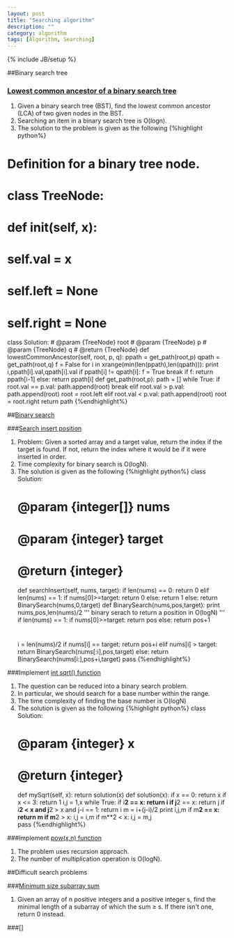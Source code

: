 ```yaml
---
layout: post
title: "Searching algorithm"
description: ""
category: algorithm
tags: [Algorithm, Searching]
---
```

{% include JB/setup %}

##Binary search tree

### [Lowest common ancestor of a binary search tree](https://leetcode.com/problems/lowest-common-ancestor-of-a-binary-search-tree/)

1. Given a binary search tree (BST), find the lowest common ancestor (LCA) of two given nodes in the BST.
1. Searching an item in a binary search tree is O(logn).
1. The solution to the problem is given as the following
{%highlight python%}
# Definition for a binary tree node.
# class TreeNode:
#     def __init__(self, x):
#         self.val = x
#         self.left = None
#         self.right = None
class Solution:
    # @param {TreeNode} root
    # @param {TreeNode} p
    # @param {TreeNode} q
    # @return {TreeNode}
    def lowestCommonAncestor(self, root, p, q):
        ppath = get_path(root,p)
        qpath = get_path(root,q)
        f = False
        for i in xrange(min(len(ppath),len(qpath))):
            print i,ppath[i].val,qpath[i].val
            if ppath[i] != qpath[i]:
                f = True
                break
        if f: return ppath[i-1]
        else: return ppath[i]
def get_path(root,p):
    path = []
    while True:
        if root.val == p.val:
            path.append(root)
            break
        elif root.val > p.val:
            path.append(root)
            root = root.left
        elif root.val < p.val:
            path.append(root)
            root = root.right
    return path
{%endhighlight%}

##[Binary search](https://leetcode.com/tag/binary-search/)

###[Search insert position](https://leetcode.com/problems/search-insert-position/)

1. Problem: Given a sorted array and a target value, return the index if the target is found. If not, return the index where it would be if it were inserted in order.
1. Time complexity for binary search is O(logN).
1. The solution is given as the following
{%highlight python%}
class Solution:
    # @param {integer[]} nums
    # @param {integer} target
    # @return {integer}
    def searchInsert(self, nums, target):
        if len(nums) == 0: return 0
        elif len(nums) == 1:
            if nums[0]>=target: return 0
            else: return 1
        else:
            return BinarySearch(nums,0,target)
def BinarySearch(nums,pos,target):
    print nums,pos,len(nums)/2
    '''
    binary serach to return a position in O(logN)
    '''
    if len(nums) == 1:
        if nums[0]>=target: return pos
        else: return pos+1
    #
    i = len(nums)/2
    if nums[i] == target: return pos+i
    elif nums[i] > target: return BinarySearch(nums[:i],pos,target)
    else: return BinarySearch(nums[i:],pos+i,target)
    pass
{%endhighlight%}

###Implement [int sqrt() function](https://leetcode.com/problems/sqrtx/)

1. The question can be reduced into a binary search problem.
1. In particular, we should search for a base number within the range.
1. The time complexity of finding the base number is O(logN)
1. The solution is given as the following
{%highlight python%}
class Solution:
    # @param {integer} x
    # @return {integer}
    def mySqrt(self, x):
        return solution(x)
def solution(x):
    if x == 0: return x
    if x <= 3: return 1
    i,j = 1,x
    while True:
        if i**2 == x: return i
        if j**2 == x: return j
        if i**2 < x and j**2 > x and j-i == 1: return i
        m = i+(j-i)/2
        print i,j,m
        if m**2 == x: return m
        if m**2 > x: i,j = i,m
        if m**2 < x: i,j = m,j        
    pass
{%endhighlight%}


###Implement [pow(x,n) function](https://leetcode.com/problems/powx-n/)

1. The problem uses recursion approach.
1. The number of multiplication operation is O(logN).


##Difficult search problems

###[Minimum size subarray sum](https://leetcode.com/problems/minimum-size-subarray-sum/)

1. Given an array of n positive integers and a positive integer s, find the minimal length of a subarray of which the sum ≥ s. If there isn't one, return 0 instead.

###[]



